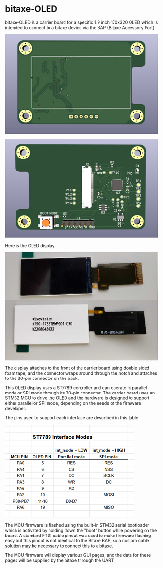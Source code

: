 # bitaxe-OLED
bitaxe-OLED is a carrier board for a specific 1.9 inch 170x320 OLED
which is intended to connect to a bitaxe device via the BAP (Bitaxe Accessory Port)

![render-front](doc/render-front.png)

![render-back](doc/render-back.png)

Here is the OLED display

![OLED photo](doc/OLED-photo.jpg)

The display attaches to the front of the carrier board using double sided foam tape, and 
the connector wraps around through the notch and attaches to the 30-pin connector on the back.

This OLED display uses a ST7789 controller and can operate in parallel mode or SPI mode
through its 30-pin connector.  The carrier board uses an STM32 MCU to drive the OLED 
and the hardware is designed to support either parallel or SPI mode, depending on the 
needs of the firmware developer.

The pins used to support each interface are described in this table

![interface-modes](doc/interface-modes.png)

The MCU firmware is flashed using the built-in STM32 serial bootloader which is activated 
by holding down the "boot" button while powering on the board.  A standard FTDI cable 
pinout was used to make firmware flashing easy but this pinout is not identical to the 
Bitaxe BAP, so a custom cable solution may be necessary to connect this to a bitaxe.

The MCU firmware will display various GUI pages, and the data for these pages will be 
supplied by the bitaxe through the UART.
